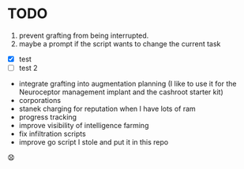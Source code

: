 # TODO

1. prevent grafting from being interrupted.
2. maybe a prompt if the script wants to change the current task

- [X] test
- [ ] test 2
- integrate grafting into augmentation planning (I like to use it for the Neuroceptor management implant and the cashroot starter kit)
- corporations
- stanek charging for reputation when I have lots of ram
- progress tracking
- improve visibility of intelligence farming
- fix infiltration scripts
- improve go script I stole and put it in this repo

😧

